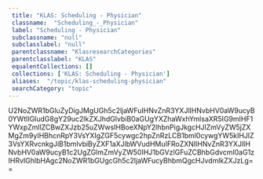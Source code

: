 ```yaml
--- 
 title: "KLAS: Scheduling - Physician" 
 classname:  "Scheduling_-_Physician" 
 label: "Scheduling - Physician" 
 subclassname: "null" 
 subclasslabel: "null" 
 parentclassname: "KlasresearchCategories" 
 parentclasslabel: "KLAS" 
 equalentCollections: [] 
 collections: ['KLAS: Scheduling - Physician']
 aliases:  "/topic/klas-scheduling-physician"  
 searchCategory: "topic" 
---
```

U2NoZWR1bGluZyDigJMgUGh5c2ljaWFuIHNvZnR3YXJlIHNvbHV0aW9ucyB0YWtlIGludG8gY29uc2lkZXJhdGlvbiB0aGUgYXZhaWxhYmlsaXR5IG9mIHF1YWxpZmllZCBwZXJzb25uZWwsIHBoeXNpY2lhbnPigJkgcHJlZmVyZW5jZXMgZm9yIHBhcnRpY3VsYXIgZGF5cywgc2hpZnRzLCB1bml0cywgYW5kIHJlZ3VsYXRvcnkgJiB1bmlvbiByZXF1aXJlbWVudHMuIFRoZXNlIHNvZnR3YXJlIHNvbHV0aW9ucyB1c2UgZGlmZmVyZW50IHJ1bGVzIGFuZCBhbGdvcml0aG1zIHRvIGhlbHAgc2NoZWR1bGUgcGh5c2ljaWFucyBhbmQgcHJvdmlkZXJzLg==